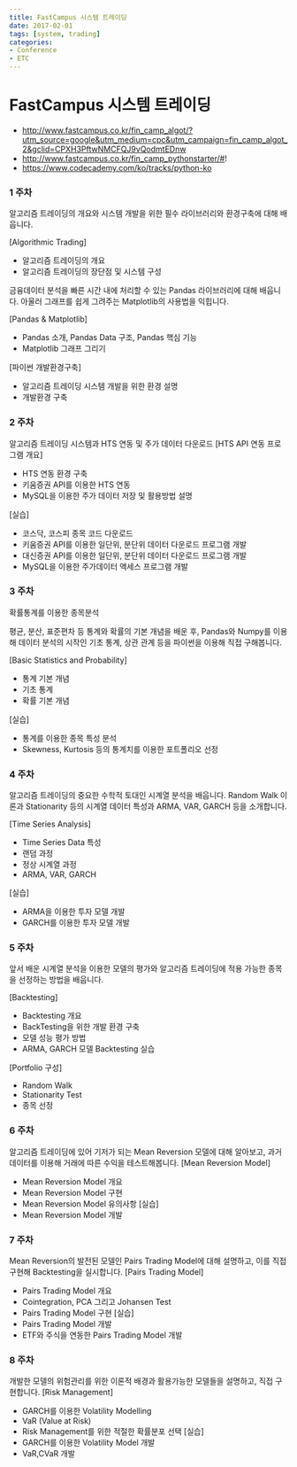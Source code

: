 ```yaml
---
title: FastCampus 시스템 트레이딩
date: 2017-02-01
tags: [system, trading]
categories:
- Conference
- ETC
---
```


# FastCampus 시스템 트레이딩

- http://www.fastcampus.co.kr/fin_camp_algot/?utm_source=google&utm_medium=cpc&utm_campaign=fin_camp_algot_2&gclid=CPXH3PftwNMCFQJ9vQodmtEDnw
- http://www.fastcampus.co.kr/fin_camp_pythonstarter/#!
- https://www.codecademy.com/ko/tracks/python-ko


### 1 주차

알고리즘 트레이딩의 개요와 시스템 개발을 위한 필수 라이브러리와 환경구축에 대해 배웁니다.

[Algorithmic Trading]
- 알고리즘 트레이딩의 개요
- 알고리즘 트레이딩의 장단점 및 시스템 구성

금융데이터 분석을 빠른 시간 내에 처리할 수 있는 Pandas 라이브러리에 대해 배웁니다. 아울러 그래프를 쉽게 그려주는 Matplotlib의 사용법을 익힙니다.

[Pandas & Matplotlib]
- Pandas 소개, Pandas Data 구조, Pandas 핵심 기능
- Matplotlib 그래프 그리기

[파이썬 개발환경구축]
- 알고리즘 트레이딩 시스템 개발을 위한 환경 설명
- 개발환경 구축

### 2 주차	

알고리즘 트레이딩 시스템과 HTS 연동 및 주가 데이터 다운로드
[HTS API 연동 프로그램 개요]
- HTS 연동 환경 구축
- 키움증권 API를 이용한 HTS 연동
- MySQL을 이용한 주가 데이터 저장 및 활용방법 설명

[실습]
- 코스닥, 코스피 종목 코드 다운로드
- 키움증권 API를 이용한 일단위, 분단위 데이터 다운로드 프로그램 개발
- 대신증권 API를 이용한 일단위, 분단위 데이터 다운로드 프로그램 개발
- MySQL을 이용한 주가데이터 액세스 프로그램 개발

### 3 주차	

확률통계를 이용한 종목분석

평균, 분산, 표준편차 등 통계와 확률의 기본 개념을 배운 후, Pandas와 Numpy를 이용해 데이터 분석의 시작인 기초 통계, 상관 관계 등을 파이썬을 이용해 직접 구해봅니다.

[Basic Statistics and Probability]
- 통계 기본 개념
- 기초 통계
- 확률 기본 개념

[실습]
- 통계를 이용한 종목 특성 분석
- Skewness, Kurtosis 등의 통계치를 이용한 포트폴리오 선정

### 4 주차

알고리즘 트레이딩의 중요한 수학적 토대인 시계열 분석을 배웁니다. Random Walk 이론과 Stationarity 등의 시계열 데이터 특성과 ARMA, VAR, GARCH 등을 소개합니다.

[Time Series Analysis]
- Time Series Data 특성
- 랜덤 과정
- 정상 시계열 과정
- ARMA, VAR, GARCH

[실습]
- ARMA을 이용한 투자 모델 개발
- GARCH를 이용한 투자 모델 개발

### 5 주차

앞서 배운 시계열 분석을 이용한 모델의 평가와 알고리즘 트레이딩에 적용 가능한 종목을 선정하는 방법을 배웁니다.

[Backtesting]
- Backtesting 개요
- BackTesting을 위한 개발 환경 구축
- 모델 성능 평가 방법
- ARMA, GARCH 모델 Backtesting 실습

[Portfolio 구성]
- Random Walk
- Stationarity Test
- 종목 선정

### 6 주차

알고리즘 트레이딩에 있어 기저가 되는 Mean Reversion 모델에 대해 알아보고, 과거 데이터를 이용해 거래에 따른 수익을 테스트해봅니다.
[Mean Reversion Model]
- Mean Reversion Model 개요
- Mean Reversion Model 구현
- Mean Reversion Model 유의사항
[실습]
- Mean Reversion Model 개발

### 7 주차

Mean Reversion의 발전된 모델인 Pairs Trading Model에 대해 설명하고, 이를 직접 구현해 Backtesting을 실시합니다.
[Pairs Trading Model]
- Pairs Trading Model 개요
- Cointegration, PCA 그리고 Johansen Test
- Pairs Trading Model 구현
[실습]
- Pairs Trading Model 개발
- ETF와 주식을 연동한 Pairs Trading Model 개발

### 8 주차

개발한 모델의 위험관리를 위한 이론적 배경과 활용가능한 모델들을 설명하고, 직접 구현합니다.
[Risk Management]
- GARCH를 이용한 Volatility Modelling
- VaR (Value at Risk)
- Risk Management를 위한 적절한 확률분포 선택
[실습]
- GARCH를 이용한 Volatility Model 개발
- VaR,CVaR 개발